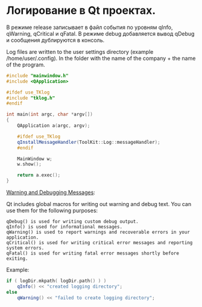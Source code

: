 # Логирование в Qt проектах.

В режиме release записывает в файл события по уровням qInfo, qWarning, qCritical и qFatal.
В режиме debug добавляется вывод qDebug и сообщения дублируются в консоль.

Log files are written to the user settings directory (example /home/user/.config).
In the folder with the name of the company + the name of the program.


```c++
#include "mainwindow.h"
#include <QApplication>

#ifdef use_TKlog
#include "tklog.h"
#endif

int main(int argc, char *argv[])
{
	QApplication a(argc, argv);

	#ifdef use_TKlog
	qInstallMessageHandler(ToolKit::Log::messageHandler);
	#endif

	MainWindow w;
	w.show();

	return a.exec();
}
```

[Warning and Debugging Messages](https://doc.qt.io/qt-5/debug.html#warning-and-debugging-messages):

Qt includes global macros for writing out warning and debug text. You can use them for the following purposes:

    qDebug() is used for writing custom debug output.
    qInfo() is used for informational messages.
    qWarning() is used to report warnings and recoverable errors in your application.
    qCritical() is used for writing critical error messages and reporting system errors.
    qFatal() is used for writing fatal error messages shortly before exiting.

Example:
```c++
if ( logDir.mkpath( logDir.path() ) )
    qInfo() << "created logging directory";
else
    qWarning() << "failed to create logging directory";
```
